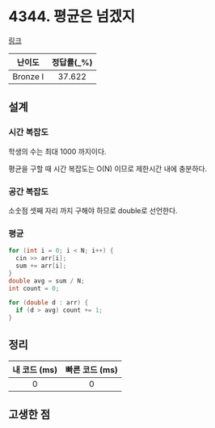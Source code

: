 # 4344. 평균은 넘겠지

[링크](https://www.acmicpc.net/problem/4344)

|  난이도  | 정답률(\_%) |
| :------: | :---------: |
| Bronze I |   37.622    |

## 설계

### 시간 복잡도

학생의 수는 최대 1000 까지이다.

평균을 구할 때 시간 복잡도는 O(N) 이므로 제한시간 내에 충분하다.

### 공간 복잡도

소숫점 셋째 자리 까지 구해야 하므로 double로 선언한다.

### 평균

```cpp
for (int i = 0; i < N; i++) {
  cin >> arr[i];
  sum += arr[i];
}
double avg = sum / N;
int count = 0;

for (double d : arr) {
  if (d > avg) count += 1;
}
```

## 정리

| 내 코드 (ms) | 빠른 코드 (ms) |
| :----------: | :------------: |
|      0       |       0        |

## 고생한 점
